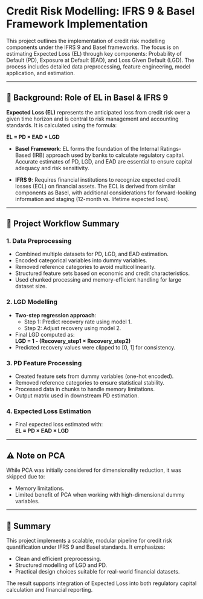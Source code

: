 # Credit Risk Modelling: IFRS 9 & Basel Framework Implementation

This project outlines the implementation of credit risk modelling components under the IFRS 9 and Basel frameworks. The focus is on estimating Expected Loss (EL) through key components: Probability of Default (PD), Exposure at Default (EAD), and Loss Given Default (LGD). The process includes detailed data preprocessing, feature engineering, model application, and estimation.

---

## 📘 Background: Role of EL in Basel & IFRS 9

**Expected Loss (EL)** represents the anticipated loss from credit risk over a given time horizon and is central to risk management and accounting standards. It is calculated using the formula:

**EL = PD × EAD × LGD**

- **Basel Framework**: EL forms the foundation of the Internal Ratings-Based (IRB) approach used by banks to calculate regulatory capital. Accurate estimates of PD, LGD, and EAD are essential to ensure capital adequacy and risk sensitivity.

- **IFRS 9**: Requires financial institutions to recognize expected credit losses (ECL) on financial assets. The ECL is derived from similar components as Basel, with additional considerations for forward-looking information and staging (12-month vs. lifetime expected loss).

---

## 🔄 Project Workflow Summary

### 1. Data Preprocessing
- Combined multiple datasets for PD, LGD, and EAD estimation.
- Encoded categorical variables into dummy variables.
- Removed reference categories to avoid multicollinearity.
- Structured feature sets based on economic and credit characteristics.
- Used chunked processing and memory-efficient handling for large dataset size.

### 2. LGD Modelling
- **Two-step regression approach**:
  - Step 1: Predict recovery rate using model 1.
  - Step 2: Adjust recovery using model 2.
- Final LGD computed as:  
  **LGD = 1 - (Recovery_step1 × Recovery_step2)**
- Predicted recovery values were clipped to [0, 1] for consistency.

### 3. PD Feature Processing
- Created feature sets from dummy variables (one-hot encoded).
- Removed reference categories to ensure statistical stability.
- Processed data in chunks to handle memory limitations.
- Output matrix used in downstream PD estimation.

### 4. Expected Loss Estimation
- Final expected loss estimated with:  
  **EL = PD × EAD × LGD**

---

## ⚠️ Note on PCA
While PCA was initially considered for dimensionality reduction, it was skipped due to:
- Memory limitations.
- Limited benefit of PCA when working with high-dimensional dummy variables.

---

## 📌 Summary
This project implements a scalable, modular pipeline for credit risk quantification under IFRS 9 and Basel standards. It emphasizes:

- Clean and efficient preprocessing.
- Structured modelling of LGD and PD.
- Practical design choices suitable for real-world financial datasets.

The result supports integration of Expected Loss into both regulatory capital calculation and financial reporting.
